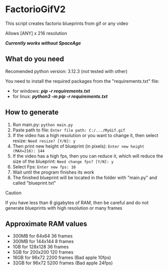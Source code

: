 # FactorioGifV2
This script creates factorio blueprints from gif or any video

Allows [ANY] x 216 resolution

***Currently works without SpaceAge***

## What do you need
Recomended python version: 3.12.3 (not tested with other)

You need to install the required packages from the "requirements.txt" file:

* for windows:
***pip -r requirements.txt***
* for linux:
***python3 -m pip -r requirements.txt***

## How to generate
1. Run main.py:
```python main.py```
2. Paste path to file:
```Enter file path: C:/.../MyGif.gif```
3. If the video has a high resolution or you want to change it, then select resize:
```Need resize? [Y/N]: y```
4. Then print new height of blueprint (in pixels): ```Enter new height (MAX=216): 144```
5. If the video has a high fps, then you can reduce it, which will reduce the size of the blueprint:
```Need change fps? [Y/N]: y```
6. Select Fps: ```Enter new fps: 10```
7. Wait until the program finishes its work
8. The finished blueprint will be located in the folder with "main.py" and called "blueprint.txt"

> [!CAUTION]
> If you have less than 8 gigabytes of RAM, then be careful and do not generate blueprints with high resolution or many frames

## Approximate RAM values
* 300MB for 64x64 36 frames
* 300MB for 144x144 8 frames
* 1GB for 128x128 36 frames
* 5GB for 200x200 120 frames
* 16GB for 96x72 2200 frames (Bad apple 10fps)
* 32GB for 96x72 5200 frames (Bad apple 24fps)

